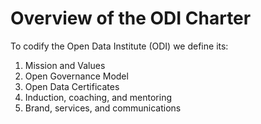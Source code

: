 # Overview of the ODI Charter

To codify the Open Data Institute (ODI) we define its:

1. Mission and Values
1. Open Governance Model
1. Open Data Certificates
1. Induction, coaching, and mentoring
1. Brand, services, and communications
